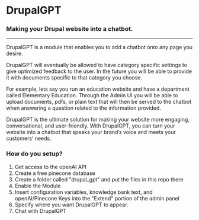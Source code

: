 # DrupalGPT
### Making your Drupal website into a chatbot.
--- 
DrupalGPT is a module that enables you to add a chatbot onto any page you desire.

DrupalGPT will eventually be allowed to have category specific settings to give optimized feedback to the user. In the future you will be able to provide it with documents specific to that category you choose.

For example, lets say you run an education website and have a department called Elementary Education. Through the Admin UI you will be able to upload documents, pdfs, or plain text that will then be served to the chatbot when answering a question related to the information provided.

DrupalGPT is the ultimate solution for making your website more engaging, conversational, and user-friendly. With DrupalGPT, you can turn your website into a chatbot that speaks your brand’s voice and meets your customers’ needs.

### How do you setup?

1. Get access to the openAI API
2. Create a free pinecone database
4. Create a folder called "drupal_gpt" and put the files in this repo there
5. Enable the Module
6. Insert configuration variables, knowledge bank text, and openAI/Pinecone Keys into the "Extend" portion of the admin panel
7. Specify where you want DrupalGPT to appear.
8. Chat with DrupalGPT
